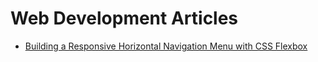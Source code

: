 # Web Development Articles

- [Building a Responsive Horizontal Navigation Menu with CSS Flexbox](navigation-menu-using-css.md)